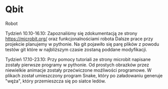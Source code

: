 # Qbit
Robot

Tydzień 10.10-16.10:
Zapoznaliśmy się zdokumentacją ze strony https://microbit.org/ oraz funkcjonalnościami robota
Dalsze prace przy projekcie planujemy w pythonie. Na git pojawiło się parę plików z powodu testów git które w najbliższym czasie zostaną poddane modyfikacji.

Tydzień 17.10-23.10:
Przy pomocy tutoriali ze strony microbit napisane zostały pierwsze programy w pythonie. Od prostych obrazków przez niewielkie animacje zostały przećwiczone możliwości programowe. W plikach został umieszczony program Snake, który po załadowaniu generuje "węża", który przemieszcza się po siatce ledów.
